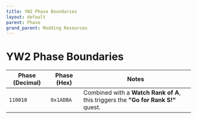 ```yaml
---
title: YW2 Phase Boundaries
layout: default
parent: Phase
grand_parent: Modding Resources
---
```


# YW2 Phase Boundaries

| **Phase (Decimal)** | **Phase (Hex)** | **Notes**                                                                          |
| ------------------- | --------------- | ---------------------------------------------------------------------------------- |
| `110010`            | `0x1ADBA`       | Combined with a **Watch Rank of A**, this triggers the **"Go for Rank S!"** quest. |
